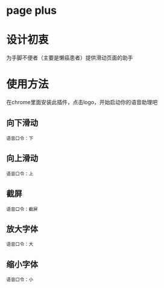 # page plus
# 设计初衷   
为手脚不便者（主要是懒癌患者）提供滑动页面的助手
# 使用方法  
在chrome里面安装此插件，点击logo，开始启动你的语音助理吧  
## 向下滑动  
``
语音口令：下  
``  
## 向上滑动    
``
语音口令：上
``  
## 截屏    
``
语音口令：截屏
``  
## 放大字体    
``
语音口令：大
``  
## 缩小字体    
``
语音口令：小
``
